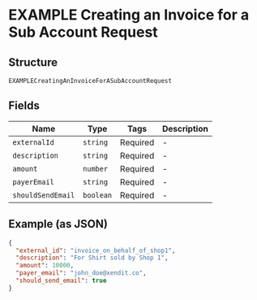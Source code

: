 
# EXAMPLE Creating an Invoice for a Sub Account Request

## Structure

`EXAMPLECreatingAnInvoiceForASubAccountRequest`

## Fields

| Name | Type | Tags | Description |
|  --- | --- | --- | --- |
| `externalId` | `string` | Required | - |
| `description` | `string` | Required | - |
| `amount` | `number` | Required | - |
| `payerEmail` | `string` | Required | - |
| `shouldSendEmail` | `boolean` | Required | - |

## Example (as JSON)

```json
{
  "external_id": "invoice_on_behalf_of_shop1",
  "description": "For Shirt sold by Shop 1",
  "amount": 10000,
  "payer_email": "john_doe@xendit.co",
  "should_send_email": true
}
```

